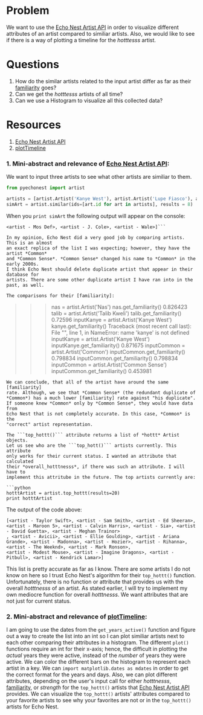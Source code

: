 # Problem
We want to use the [Echo Nest Artist API] in order to visualize different
attributes of an artist compared to similiar artists. Also, we would like
to see if there is a way of plotting a timeline for the *hotttesss* artist.

# Questions
1. How do the similar artists related to the input artist differ
   as far as their [familiarity] goes?
2. Can we get the *hotttesss* artists of all time?
3. Can we use a Histogram to visualize all this collected data?

# Resources
1. [Echo Nest Artist API]
2. [plotTimeline]

### 1. Mini-abstract and relevance of [Echo Nest Artist API]:
We want to input three artists to see what other artists are similiar
to them.

```python
from pyechonest import artist

artists = [artist.Artist('Kanye West'), artist.Artist('Lupe Fiasco'), artist.Artist('Common Sense')]
simArt = artist.similar(ids=[art.id for art in artists], results = 8) 
```
When you ```print simArt``` the following output will appear on the console:
```[<artist - Common>, <artist - Nas>, <artist - Talib Kweli>, <artist - The Roots>, <artist - Rhymefest>,
<artist - Mos Def>, <artist - J. Cole>, <artist - Wale>]```

In my opinion, Echo Nest did a very good job by comparing artists. This is an almost
an exact replica of the list I was expecting; however, they have the artist *Common*
and *Common Sense*. *Common Sense* changed his name to *Common* in the early 2000s.
I think Echo Nest should delete duplicate artist that appear in their database for
artists. There are some other duplicate artist I have ran into in the past, as well.

The comparisons for their [familiarity]:
```
>>> nas = artist.Artist('Nas')
>>> nas.get_familiarity()
0.826423
>>> talib = artist.Artist('Talib Kweli')
>>> talib.get_familiarity()
0.72596
>>> inputKanye = artist.Artist('Kanye West')
>>> kanye.get_familiarity()
Traceback (most recent call last):
  File "<stdin>", line 1, in <module>
NameError: name 'kanye' is not defined
>>> inputKanye = artist.Artist('Kanye West')
>>> inputKanye.get_familiarity()
0.871675
>>> inputCommon = artist.Artist('Common')
>>> inputCommon.get_familiarity()
0.798834
>>> inputCommon.get_familiarity()
0.798834
>>> inputCommon = artist.Artist('Common Sense')
>>> inputCommon.get_familiarity()
0.453981
```
We can conclude, that all of the artist have around the same [familiarity]
rate. Although, we see that *Common Sense* (the redundant duplicate of 
*Common*) has a much lower [familiarity] rate against "his duplicate".
If someone knew *Common* only by *Common Sense*, they would have data from
Echo Nest that is not completely accurate. In this case, *Common* is the 
"correct" artist representation.

The ```top_hottt()``` attribute returns a list of *hottt* Artist objects.
Let us see who are the ```top_hott()``` artists currently. This attribute
only works for their current status. I wanted an attribute that calculated
their *overall_hotttnesss*, if there was such an attribute. I will have to
implement this attritube in the future. The top artists currently are:

```python
hotttArtist = artist.top_hottt(results=20)
print hotttArtist
```
The output of the code above:
```
[<artist - Taylor Swift>, <artist - Sam Smith>, <artist - Ed Sheeran>, <artist - Maroon 5>, <artist - Calvin Harris>, <artist - Sia>, <artist - David Guetta>, <artist - Meghan Trainor>
, <artist - Avicii>, <artist - Ellie Goulding>, <artist - Ariana Grande>, <artist - Madonna>, <artist - Hozier>, <artist - Rihanna>, <artist - The Weeknd>, <artist - Mark Ronson>,
<artist - Modest Mouse>, <artist - Imagine Dragons>, <artist - Pitbull>, <artist - Kendrick Lamar>]
```
This list is pretty accurate as far as I know. There are some artists I do
not know on here so I trust Echo Nest's algorithm for their ```top_hottt()```
function. Unfortunately, there is no function or attribute that provides us
with the overall *hotttnesss* of an artist. As stated earlier, I will try
to implement my own mediocre function for overall *hotttnesss*. We want
attributes that are not just for current status.

### 2. Mini-abstract and relevance of [plotTimeline]:
I am going to use the dates from the ```get_years_active()``` function and
figure out a way to create the list into an int so I can plot similiar artists
next to each other comparing their attributes in a histogram. The different 
 ```plot()``` functions require an int for their x-axis; hence, the difficult
in plotting the *actual* years they were active, instead of the *number* of 
years they were active. We can color the different bars on the histogram to 
represent each artist in a key. We can ```import matplotlib.dates as mdates``` 
in order to get the correct format for the years and days. Also, we can plot 
different attributes, depending on the user's input call for either *hotttnesss*, 
[familiarity], or *strength* for the ```top_hottt()``` artists that [Echo Nest Artist API]
provides. We can visualize the ```top_hottt()``` artists' attributes compared 
to your favorite artists to see why your favorites are not or in the ```top_hottt()``` 
artists for Echo Nest.


[familiarity]: http://developer.echonest.com/forums/thread/839
[Echo Nest Artist API]: https://github.com/echonest/pyechonest/blob/master/pyechonest/artist.py 
[plotTimeline]: http://blog.mafr.de/2012/03/11/time-series-data-with-matplotlib/
[familiarity.py]: https://github.com/JoePaxton/familiarity/blob/master/familiarity.py

